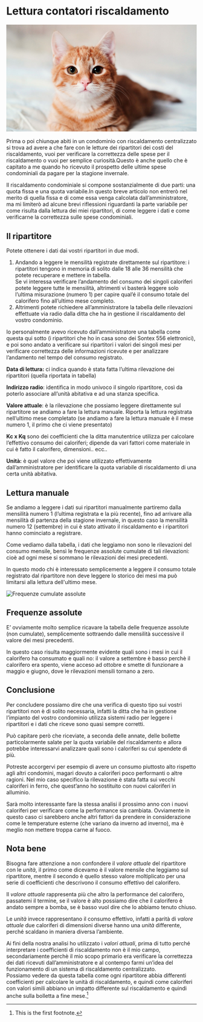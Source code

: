# Lettura contatori riscaldamento
![Meow](cat.jpg)

Prima o poi chiunque abiti in un condominio con riscaldamento centralizzato si trova ad avere a che fare con le letture dei ripartitori dei costi del riscaldamento, vuoi per verificare la correttezza delle spese per il riscaldamento o vuoi per semplice curiosità.Questo è anche quello che è capitato a me quando ho ricevuto il prospetto delle ultime spese condominiali da pagare per la stagione invernale.  

Il riscaldamento condominiale si compone sostanzialmente di due parti: una quota fissa e una quota variabile.In questo breve articolo non entrerò nel merito di quella fissa e di come essa venga calcolata dall’amministratore, ma mi limiterò ad alcune brevi riflessioni riguardanti la parte variabile per come risulta dalla lettura dei miei ripartitori, di come leggere i dati e come verificarne la correttezza sulle spese condominiali.

## Il ripartitore
Potete ottenere i dati dai vostri ripartitori in due modi.

1.  Andando a leggere le mensilità registrate direttamente sul ripartitore: i ripartitori tengono in memoria di solito dalle 18 alle 36 mensilità che potete recuperare e mettere in tabella.  
Se vi interessa verificare l’andamento del consumo dei singoli caloriferi potete leggere tutte le mensilità, altrimenti vi basterà leggere solo l’ultima misurazione (numero 1) per capire qual’é il consumo totale del calorifero fino all’ultimo mese completo.
2.  Altrimenti potete richiedere all’amministratore la tabella delle rilevazioni effettuate via radio dalla ditta che ha in gestione il riscaldamento del vostro condominio.  

Io personalmente avevo ricevuto dall’amministratore una tabella come questa qui sotto (i ripartitori che ho in casa sono dei Sontex 556 elettronici), e poi sono andato a verificare sui ripartitori i valori dei singoli mesi per verificare correttezza delle informazioni ricevute e per analizzare l’andamento nel tempo del consumo registrato.

**Data di lettura:** ci indica quando è stata fatta l’ultima rilevazione dei ripartitori (quella riportata in tabella) 

**Indirizzo radio**: identifica in modo univoco il singolo ripartitore, così da poterlo associare all’unità abitativa e ad una stanza specifica.  

**Valore attuale**: è la rilevazione che possiamo leggere direttamente sul ripartitore se andiamo a fare la lettura manuale. Riporta la lettura registrata nell’ultimo mese completato (se andiamo a fare la lettura manuale è il mese numero 1, il primo che ci viene presentato)

**Kc x Kq** sono dei coefficienti che la ditta manutentrice utilizza per calcolare l’effettivo consumo dei caloriferi; dipende da vari fattori come materiale in cui è fatto il calorifero, dimensioni.. ecc..

**Unità:** è quel valore che poi viene utilizzato effettivamente dall’amministratore per identificare la quota variabile di riscaldamento di una certa unità abitativa.

## Lettura manuale
Se andiamo a leggere i dati sui ripartitori manualmente partiremo dalla mensilità numero 1 (l’ultima registrata e la più recente), fino ad arrivare alla mensilità di partenza della stagione invernale, in questo caso la mensilità numero 12 (settembre) in cui è stato attivato il riscaldamento e i ripartitori hanno cominciato a registrare.

Come vediamo dalla tabella, i dati che leggiamo non sono le rilevazioni del consumo mensile, bensì le frequenze assolute cumulate di tali rilevazioni: cioè ad ogni mese si sommano le rilevazioni dei mesi precedenti.

In questo modo chi è interessato semplicemente a leggere il consumo totale registrato dal ripartitore non deve leggere lo storico dei mesi ma può limitarsi alla lettura dell'ultimo mese.

![Frequenze cumulate assolute](Consumo_unità_ripartitori_appartamento_(frequenze_cumulate_assolute).svg)

## Frequenze assolute
E’ ovviamente molto semplice ricavare la tabella delle frequenze assolute (non cumulate), semplicemente sottraendo dalle mensilità successive il valore dei mesi precedenti.

In questo caso risulta maggiormente evidente quali sono i mesi in cui il calorifero ha consumato e quali no: il valore a settembre è basso perchè il calorifero era spento, viene acceso ad ottobre e smette di funzionare a maggio e giugno, dove le rilevazioni mensili tornano a zero.

## Conclusione
Per concludere possiamo dire che una verifica di questo tipo sui vostri ripartitori non è di solito necessaria, infatti la ditta che ha in gestione l’impianto del vostro condominio utilizza sistemi radio per leggere i ripartitori e i dati che riceve sono quasi sempre corretti.

Può capitare però che riceviate, a seconda delle annate, delle bollette particolarmente salate per la quota variabile del riscaldamento e allora potrebbe interessarvi analizzare quali sono i caloriferi su cui spendete di più.

Potreste accorgervi per esempio di avere un consumo piuttosto alto rispetto agli altri condomini, magari dovuto a caloriferi poco performanti o altre ragioni. Nel mio caso specifico la rilevazione è stata fatta sui vecchi caloriferi in ferro, che quest’anno ho sostituito con nuovi caloriferi in alluminio.

Sarà molto interessante fare la stessa analisi il prossimo anno con i nuovi caloriferi per verificare come la performance sia cambiata. Ovviamente in questo caso ci sarebbero anche altri fattori da prendere in considerazione come le temperature esterne (che variano da inverno ad inverno), ma è meglio non mettere troppa carne al fuoco.

## Nota bene
Bisogna fare attenzione a non confondere il _valore attuale_ del ripartitore con le _unità_, il primo come dicevamo è il valore mensile che leggiamo sul ripartitore, mentre il secondo è quello stesso valore moltiplicato per una serie di coefficienti che descrivono il consumo effettivo del calorifero.

Il _valore attuale_ rappresenta più che altro la performance del calorifero, passatemi il termine, se il valore è alto possiamo dire che il calorifero è andato sempre a bomba, se è basso vuol dire che lo abbiamo tenuto chiuso.

Le _unità_ invece rappresentano il consumo effettivo, infatti a parità di _valore attuale_ due caloriferi di dimensioni diverse hanno una _unità_ differente, perché scaldano in maniera diversa l’ambiente.  

Ai fini della nostra analisi ho utilizzato i _valori attuali_, prima di tutto perché interpretare i coefficienti di riscaldamento non è il mio campo, secondariamente perchè il mio scopo primario era verificare la correttezza dei dati ricevuti dall’amministratore e al contempo farmi un’idea del funzionamento di un sistema di riscaldamento centralizzato.  
Possiamo vedere da questa tabella come ogni ripartitore abbia differenti coefficienti per calcolare le unità di riscaldamento, e quindi come caloriferi con valori simili abbiano un impatto differente sul riscaldamento e quindi anche sulla bolletta a fine mese.[^1]

[^1]: This is the first footnote.